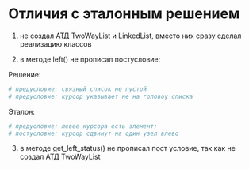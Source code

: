 # Отличия с эталонным решением

1) не создал АТД TwoWayList и LinkedList, вместо них сразу сделал реализацию классов

2) в методе left() не прописал постусловие:

Решение:
```python
# предусловие: связный список не пустой
# предусловие: курсор указывает не на головоу списка
```

Эталон:
```python
# предусловие: левее курсора есть элемент; 
# постусловие: курсор сдвинут на один узел влево
```

3) в методе get_left_status() не прописал пост условие, так как не создал АТД TwoWayList

